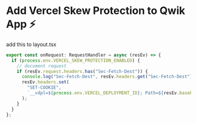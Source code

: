 # Add Vercel Skew Protection to Qwik App ⚡️

add this to layout.tsx
```javascript
export const onRequest: RequestHandler = async (resEv) => {
  if (process.env.VERCEL_SKEW_PROTECTION_ENABLED) {
    // document request
    if (resEv.request.headers.has("Sec-Fetch-Dest")) {
      console.log("Sec-Fetch-Dest", resEv.headers.get("Sec-Fetch-Dest"));
      resEv.headers.set(
        "SET-COOKIE",
        `__vdpl=${process.env.VERCEL_DEPLOYMENT_ID}; Path=${resEv.basePathname || "/"}; SameSite=Strict; Secure; HttpOnly`
      );
    }
  }
};
```